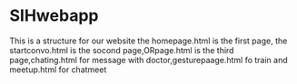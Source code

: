 # SIHwebapp

This is a structure for our website the homepage.html is the first page, the startconvo.html is the socond page,ORpage.html is the third page,chating.html for message with doctor,gesturepaage.html fo train and meetup.html for chatmeet

